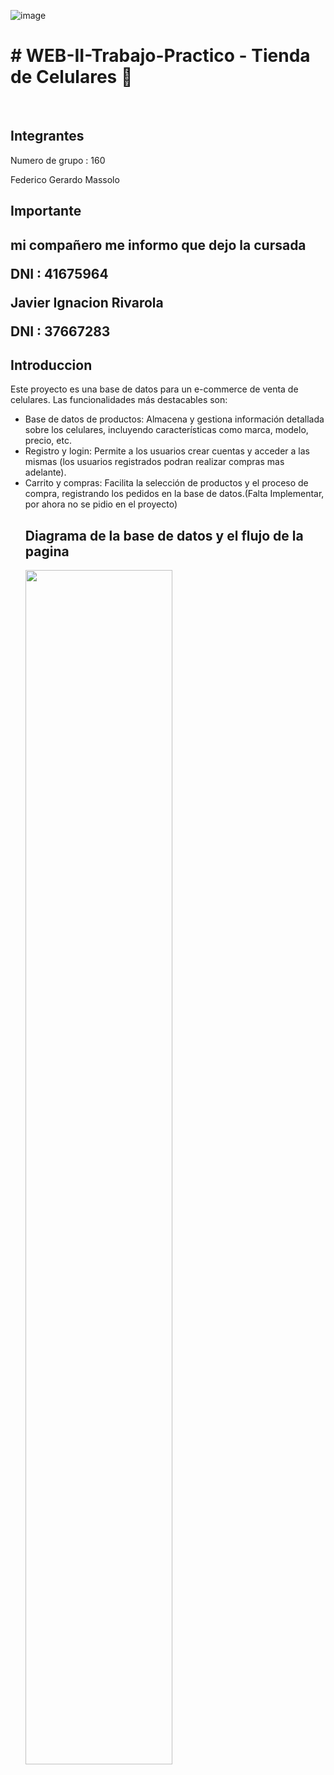 ![image](https://github.com/user-attachments/assets/0dca1b5f-9523-4208-a08f-65812b9ef3f8)<h1>  # WEB-II-Trabajo-Practico - Tienda de Celulares 📱 </h1>

<br>

<h2>Integrantes</h2>

Numero de grupo : 160

Federico Gerardo Massolo  

<h2> Importante <h2>
 
mi compañero me informo que dejo la cursada

DNI : 41675964

Javier Ignacion Rivarola  

DNI : 37667283

<h2>Introduccion</h2>

Este proyecto es una base de datos para un e-commerce de venta de celulares. Las funcionalidades más destacables son:
<ul>
<li>Base de datos de productos: Almacena y gestiona información detallada sobre los celulares, incluyendo características como marca, modelo, precio, etc.</li>

<li>Registro y login: Permite a los usuarios crear cuentas y acceder a las mismas (los usuarios registrados podran realizar compras mas adelante).</li>

<li>Carrito y compras: Facilita la selección de productos y el proceso de compra, registrando los pedidos en la base de datos.(Falta Implementar, por ahora no se pidio en el proyecto)</li>

 <h2>Diagrama de la base de datos y el flujo de la pagina</h2>

<img src="![image](https://github.com/user-attachments/assets/1183fd1c-d4a6-4579-b455-dac5660cb094)" width="70%" />

